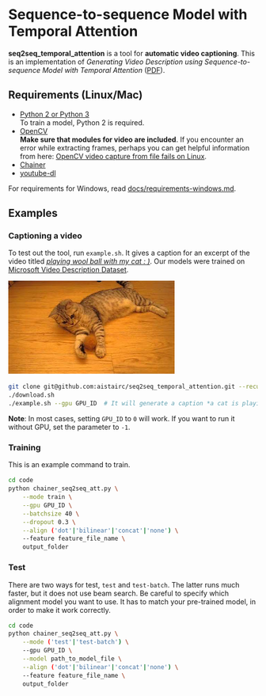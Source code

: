 Sequence-to-sequence Model with Temporal Attention
==================================================

__seq2seq\_temporal\_attention__ is a tool for __automatic video captioning__.
This is an implementation of
*Generating Video Description using Sequence-to-sequence Model with Temporal Attention*
([PDF](http://aclweb.org/anthology/C16-1005)).

## Requirements (Linux/Mac)

+ [Python 2 or Python 3](https://www.python.org/)   
    To train a model, Python 2 is required.
+ [OpenCV](http://opencv.org/)  
    __Make sure that modules for video are included__.
    If you encounter an error while extracting frames,
    perhaps you can get helpful information from here:
    [OpenCV video capture from file fails on Linux](https://github.com/ContinuumIO/anaconda-issues/issues/121).
+ [Chainer](http://chainer.org/)  
+ [youtube-dl](https://github.com/rg3/youtube-dl/)

For requirements for Windows, read [docs/requirements-windows.md](docs/requirements-windows.md).

## Examples

### Captioning a video

To test out the tool, run `example.sh`.
It gives a caption for an excerpt of the video
titled [*playing wool ball with my cat : )*](https://www.youtube.com/watch?v=JyT9qPb5Fe0).
Our models were trained on [Microsoft Video Description Dataset](http://www.cs.utexas.edu/users/ml/papers/chen.acl11.pdf).

![cat video thumbnail](docs/images/example.jpg)

```bash
git clone git@github.com:aistairc/seq2seq_temporal_attention.git --recursive
./download.sh
./example.sh --gpu GPU_ID  # It will generate a caption *a cat is playing with a toy*
```

__Note__: In most cases, setting `GPU_ID` to `0` will work.
If you want to run it without GPU, set the parameter to `-1`.

### Training

This is an example command to train.

```bash
cd code
python chainer_seq2seq_att.py \
    --mode train \
    --gpu GPU_ID \
    --batchsize 40 \
    --dropout 0.3 \
    --align ('dot'|'bilinear'|'concat'|'none') \
    --feature feature_file_name \
    output_folder
```

### Test

There are two ways for test, `test` and `test-batch`.
The latter runs much faster, but it does not use beam search.
Be careful to specify which alignment model you want to use. It has to match your pre-trained model, in order to make it work correctly.

```bash
cd code
python chainer_seq2seq_att.py \
    --mode ('test'|'test-batch') \
    --gpu GPU_ID \
    --model path_to_model_file \
    --align ('dot'|'bilinear'|'concat'|'none') \
    --feature feature_file_name \
    output_folder
```
